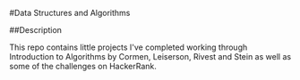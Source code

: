 #Data Structures and Algorithms

##Description

This repo contains little projects I've completed working through Introduction to Algorithms by Cormen, Leiserson, Rivest and Stein as well as some of the challenges on HackerRank.
